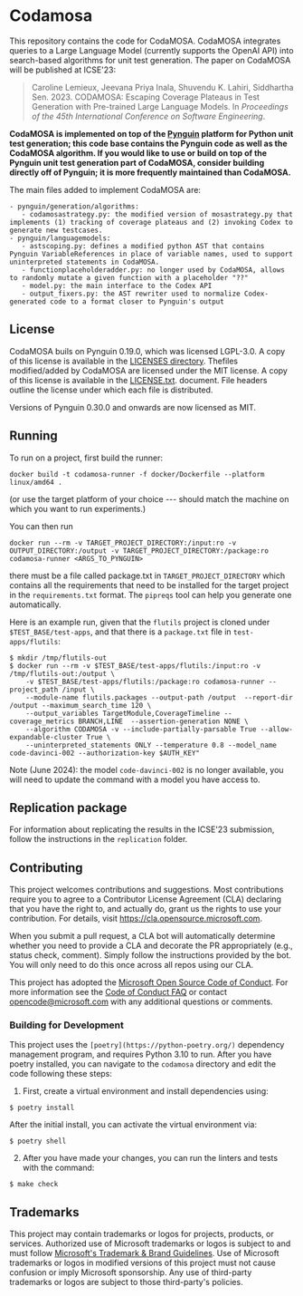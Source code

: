 # Codamosa

This repository contains the code for CodaMOSA. CodaMOSA integrates queries to a Large Language Model (currently supports the OpenAI API) into search-based algorithms for unit test generation. The paper on CodaMOSA will be published at ICSE'23:

> Caroline Lemieux, Jeevana Priya Inala, Shuvendu K. Lahiri, Siddhartha Sen. 2023. CODAMOSA: Escaping Coverage Plateaus in Test
Generation with Pre-trained Large Language Models. In *Proceedings of the 45th International Conference on Software Engineering*.

**CodaMOSA is implemented on top of the [Pynguin](https://github.com/se2p/pynguin) platform for Python unit test generation; this code base contains the Pynguin code as well as the CodaMOSA algorithm. If you would like to use or build on top of the Pynguin unit test generation part of CodaMOSA, consider building directly off of Pynguin; it is more frequently maintained than CodaMOSA.**

The main files added to implement CodaMOSA are:
```
- pynguin/generation/algorithms:
   - codamosastrategy.py: the modified version of mosastrategy.py that implements (1) tracking of coverage plateaus and (2) invoking Codex to generate new testcases. 
- pynguin/languagemodels: 
   - astscoping.py: defines a modified python AST that contains Pynguin VariableReferences in place of variable names, used to support uninterpreted statements in CodaMOSA. 
   - functionplaceholderadder.py: no longer used by CodaMOSA, allows to randomly mutate a given function with a placeholder "??"
   - model.py: the main interface to the Codex API
   - output_fixers.py: the AST rewriter used to normalize Codex-generated code to a format closer to Pynguin's output
```

## License

CodaMOSA buils on Pynguin 0.19.0, which was licensed LGPL-3.0. A copy of this license is available in the [LICENSES directory](LICENSES/LGPL-3.0-or-later.txt). Thefiles modified/added by CodaMOSA are licensed under the MIT license. A copy of this license is available in the [LICENSE.txt](LICSENSE). document. File headers outline the license under which each file is distributed.

Versions of Pynguin 0.30.0 and onwards are now licensed as MIT.

## Running

To run on a project, first build the runner:
```
docker build -t codamosa-runner -f docker/Dockerfile --platform linux/amd64 .
```
(or use the target platform of your choice --- should match the machine on which you want to run experiments.)


You can then run 
```
docker run --rm -v TARGET_PROJECT_DIRECTORY:/input:ro -v OUTPUT_DIRECTORY:/output -v TARGET_PROJECT_DIRECTORY:/package:ro codamosa-runner <ARGS_TO_PYNGUIN> 
```
there must be a file called package.txt in `TARGET_PROJECT_DIRECTORY` which contains all the requirements that need to be installed for the target project in the `requirements.txt` format. The `pipreqs` tool can help you generate one automatically. 

Here is an example run, given that the `flutils` project is cloned under `$TEST_BASE/test-apps`, and that there is a `package.txt` file in `test-apps/flutils`:
```
$ mkdir /tmp/flutils-out
$ docker run --rm -v $TEST_BASE/test-apps/flutils:/input:ro -v /tmp/flutils-out:/output \
    -v $TEST_BASE/test-apps/flutils:/package:ro codamosa-runner --project_path /input \
    --module-name flutils.packages --output-path /output  --report-dir /output --maximum_search_time 120 \
    --output_variables TargetModule,CoverageTimeline --coverage_metrics BRANCH,LINE  --assertion-generation NONE \
    --algorithm CODAMOSA -v --include-partially-parsable True --allow-expandable-cluster True \
    --uninterpreted_statements ONLY --temperature 0.8 --model_name code-davinci-002 --authorization-key $AUTH_KEY"
```
Note (June 2024): the model `code-davinci-002` is no longer available, you will need to update the command with a model you have access to. 

## Replication package

For information about replicating the results in the ICSE'23 submission, follow the instructions in the `replication` folder. 

## Contributing

This project welcomes contributions and suggestions.  Most contributions require you to agree to a
Contributor License Agreement (CLA) declaring that you have the right to, and actually do, grant us
the rights to use your contribution. For details, visit https://cla.opensource.microsoft.com.

When you submit a pull request, a CLA bot will automatically determine whether you need to provide
a CLA and decorate the PR appropriately (e.g., status check, comment). Simply follow the instructions
provided by the bot. You will only need to do this once across all repos using our CLA.

This project has adopted the [Microsoft Open Source Code of Conduct](https://opensource.microsoft.com/codeofconduct/).
For more information see the [Code of Conduct FAQ](https://opensource.microsoft.com/codeofconduct/faq/) or
contact [opencode@microsoft.com](mailto:opencode@microsoft.com) with any additional questions or comments.

### Building for Development

This project uses the `[poetry](https://python-poetry.org/)` dependency management program, and requires Python 3.10 to run. After you have poetry installed, you can navigate to the `codamosa` directory and edit the code following these steps:

1. First, create a virtual environment and install dependencies using:
```
$ poetry install
```
After the initial install, you can activate the virtual environment via:
```
$ poetry shell
```
2. After you have made your changes, you can run the linters and tests with the command:
```
$ make check
```

## Trademarks

This project may contain trademarks or logos for projects, products, or services. Authorized use of Microsoft 
trademarks or logos is subject to and must follow 
[Microsoft's Trademark & Brand Guidelines](https://www.microsoft.com/en-us/legal/intellectualproperty/trademarks/usage/general).
Use of Microsoft trademarks or logos in modified versions of this project must not cause confusion or imply Microsoft sponsorship.
Any use of third-party trademarks or logos are subject to those third-party's policies.
